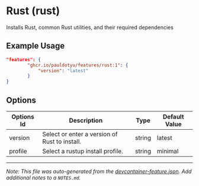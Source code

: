 
# Rust (rust)

Installs Rust, common Rust utilities, and their required dependencies

## Example Usage

```json
"features": {
        "ghcr.io/pauldotyu/features/rust:1": {
            "version": "latest"
        }
}
```

## Options

| Options Id | Description | Type | Default Value |
|-----|-----|-----|-----|
| version | Select or enter a version of Rust to install. | string | latest |
| profile | Select a rustup install profile. | string | minimal |



---

_Note: This file was auto-generated from the [devcontainer-feature.json](https://github.com/pauldotyu/features/blob/main/src/rust/devcontainer-feature.json).  Add additional notes to a `NOTES.md`._
